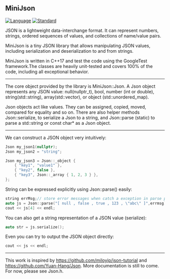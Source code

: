 ﻿MiniJson
----------
[![Language](https://img.shields.io/badge/language-C++-blue.svg)](https://isocpp.org/)
[![Standard](https://img.shields.io/badge/c%2B%2B-17-blue.svg)](https://en.wikipedia.org/wiki/C%2B%2B#Standardization)

JSON is a lightweight data-interchange format. It can represent numbers, strings, ordered sequences of values, and collections of name/value pairs.

MiniJson is a tiny JSON library that allows manipulating JSON values, including serialization and deserialization to and from strings. 

MiniJson is written in C++17 and test the code using the GoogleTest framework.The classes are heavily unit-tested and covers 100% of the code, including all exceptional behavior. 


----------
The core object provided by the library is MiniJson::Json. A Json object represents any JSON value: null(nullptr_t), bool, number (int or double), string(std::string), array(std::vector), or object (std::unordered_map).

Json objects act like values. They can be assigned, copied, moved, compared for equality and so on. There are also helper methods Json::serialize, to serialize a Json to a string, and Json::parse (static) to parse a std::string or const char* as a Json object.

----------
We can construct a JSON object very intuitively:
```C++
Json my_json1(nullptr);
Json my_json2 = "string";

Json my_json3 = Json::_object {
    { "key1", "value1" },
    { "key2", false },
    { "key3", Json::_array { 1, 2, 3 } },
};
```
String can be expressed explicitly using Json::parse() easily:
```C++
string errMsg;// store error messages when catch a exception in parse process
auto js = Json::parse("[ null , false , true , 123 , \"abc\" ]",errmsg);
cout << js[4] << endl;
```
You can also get a string representation of a JSON value (serialize):
```C++
auto str = js.serialize();
```
Even you can try to output the JSON object directly:
```C++
cout << js << endl;
```

----------
This work is inspired by https://github.com/miloyip/json-tutorial and https://github.com/Yuan-Hang/Json.
More documentation is still to come. For now, please see Json.h.

